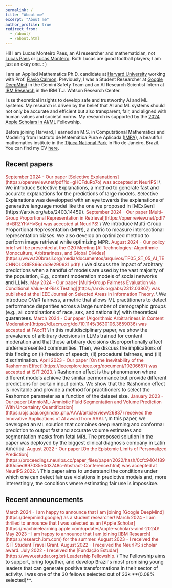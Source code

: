 ```yaml
---
permalink: /
title: "About me"
excerpt: "About me"
author_profile: true
redirect_from: 
  - /about/
  - /about.html
---
```


Hi! I am Lucas Monteiro Paes, an AI researcher and mathematician, not [Lucas Paes](https://en.wikipedia.org/wiki/Lucas_Paes) or [Lucas Monteiro](https://en.wikipedia.org/wiki/Lucas_Monteiro). Both Lucas are good football players; I am just an okay one. : )

I am an Applied Mathematics Ph.D. candidate at [Harvard University](https://www.seas.harvard.edu) working with Prof. [Flavio Calmon](http://people.seas.harvard.edu/~flavio/#). Previously, I was a Student Researcher at [Google DeepMind](https://deepmind.google/) in the Gemini Safety Team and an AI Research Scientist Intern at [IBM Research](https://research.ibm.com/) in the IBM T.J. Watson Research Center.

I use theoretical insights to develop safe and trustworthy AI and ML systems. My research is driven by the belief that AI and ML systems should not only be accurate and efficient but also transparent, fair, and aligned with human values and societal norms. My research is supported by the [2024 Apple Scholars in AI/ML](https://machinelearning.apple.com/updates/apple-scholars-aiml-2024) Fellowship.

Before joining Harvard, I earned an M.S. in Computational Mathematics and Modeling from Instituto de Matemática Pura e Aplicada ([IMPA](https://impa.br/en_US/)), a beautiful mathematics institute in the [Tijuca National Park](https://en.wikipedia.org/wiki/Tijuca_National_Park) in Rio de Janeiro, Brazil. You can find my CV [here](https://drive.google.com/file/d/1UzeHBe4WfVejN_EvbH_Li31nOV6F_Ds2/view?usp=sharing).

## Recent papers
<span style="color: FireBrick"> 
September 2024 - Our paper [Selective Explanations](https://openreview.net/pdf?id=gHCFduRo7o) was accepted at NeurIPS!
</span> \
<span style="font-size:15px">
We introduce Selective Explanations, a method to generate fast and accurate explanations for the predictions of large models. Selective Explanations was developped with an eye towards the explanations of generative language model like the one we proposed in [MExGen](https://arxiv.org/abs/2403.14459).
</span> 

<span style="color: FireBrick"> 
September 2024 - Our paper [Multi-Group Proportional Representation in Retrieval](https://openreview.net/pdf?id=BRZYhVHvSg) was accepted at NeurIPS!
</span> \
<span style="font-size:15px">
We introduce Multi-Group Proportional Representation (MPR), a metric to measure intersectional representation biases. We also develop an optimized method to perform image retrieval while optimizing MPR. 
</span> 

<span style="color: FireBrick"> 
August 2024 - Our policy brief will be presented at the G20 Meeting [AI Technologies: Algorithmic Monoculture, Arbitrariness, and Global Divides](https://www.t20brasil.org/media/documentos/arquivos/TF05_ST_05_AI_TECHNOLOGIES66cdc9e290631.pdf)!
</span> \
<span style="font-size:15px">
  We discuss the impact of arbitrary predictions when a handful of models are used by the vast majority of the population, E.g., content moderation models of social networks and LLMs.
</span> 

<span style="color: FireBrick"> 
May 2024 - Our paper [Multi-Group Fairness Evaluation via Conditional Value-at-Risk Testing](https://arxiv.org/abs/2312.03867) was published at the IEEE Journal on Selected Areas in Information Theory. 
</span> \
<span style="font-size:15px">
We introduce CVaR fairness, a metric that allows ML practitioners to detect performance disparities across a large number of demographic groups (e.g., all combinations of race, sex, and nationality) with theoretical guarantees.
</span> 

<span style="color: FireBrick"> 
March 2024 - Our paper [Algorithmic Arbitrariness in Content Moderation](https://dl.acm.org/doi/10.1145/3630106.3659036) was accepted at FAccT!
</span> \
<span style="font-size:15px">
In this multidisciplinary paper, we show the prevalence of arbitrary decisions in LLMs trained for content moderation and that these arbitrary decisions disproportionally affect underrepresented communities. Then, we discuss the implications of this finding on (i) freedom of speech, (ii) procedural fairness, and (iii) discrimination.
</span> 

<span style="color: FireBrick"> 
April 2023 - Our paper [On the Inevitability of the Rashomon Effect](https://ieeexplore.ieee.org/document/10206657) was accepted at ISIT 2023.
</span> \
<span style="font-size:15px">
Rashomon effect is the phenomenon where different models achieve the similar permormance but provide different predictions for certain input points.
We show that the Rashomon effect is inevitable and provide a method for practitioners to select the Rashomon parameter as a function of the dataset size. 
</span> 

<span style="color: FireBrick"> 
January 2023 - Our paper [AmnioML: Amniotic Fluid Segmentation and Volume Prediction With Uncertainty Quantification](https://ojs.aaai.org/index.php/AAAI/article/view/26837) received the Innovative Applications of AI award from AAAI. 
</span> \
<span style="font-size:15px"> 
In this paper, we developed an ML solution that combines deep learning and conformal prediction to output fast and accurate volume estimates and segmentation masks from fetal MRI. The proposed solution in the paper was deployed by the biggest clinical diagnosis company in Latin America.
</span> 

<span style="color: FireBrick"> 
August 2022 - Our paper [On the Epistemic Limits of Personalized Prediction](https://proceedings.neurips.cc/paper_files/paper/2022/hash/0cfc9404f89400c5ed897035e0d3748c-Abstract-Conference.html) was accepted at NeurIPS 2022. 
</span> \
<span style="font-size:15px"> 
This paper aims to understand the conditions under which one can detect fair use violations in predictive models and, more interestingly, the conditions where estimating fair use is impossible.
</span> 


## Recent announcements
<span style="color: FireBrick"> 
March 2024 - I am happy to announce that I am joining [Google DeepMind](https://deepmind.google/) as a student researcher!
</span> 

<span style="color: FireBrick"> 
March 2024 - I am thrilled to announce that I was selected as an [Apple Scholar](https://machinelearning.apple.com/updates/apple-scholars-aiml-2024)!
</span> 

<span style="color: FireBrick"> 
May 2023 - I am happy to announce that I am joining [IBM Research](https://research.ibm.com) for the summer. 
</span> 

<span style="color: FireBrick"> 
August 2023 - I received the ISIT Student Travel Grant. 
</span> 

<span style="color: FireBrick"> 
August 2022 - I received the NeurIPS scholar award. 
</span> 

<span style="color: FireBrick"> 
July 2022 - I received the [Fundação Estudar](https://www.estudar.org.br) Leadership Fellowship. 
</span> \
<span style="font-size:15px"> 
The Fellowship aims to support, bring together, and develop Brazil's most promising young leaders that can generate positive transformations in their sector of activity. I was one of the 30 fellows selected out of 33k **(0.08% selected)**. 
</span> 


